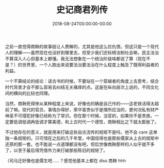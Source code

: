 ﻿---
title: 史记商君列传
tags: [阅读笔记]
date: 2018-08-24T00:00:00-00:00
---

之前一直觉得商鞅的故事挺让人费解的，尤其是他这么拉仇恨。但这只是一个现代人的理解——虽然现在也没好到哪里去，但至少我们还标榜法制社会嘛，民主法治不算深入人心但基本上都懂。我无法想象在一个统治阶级啥都说了算（现在不是？）的世界里，一个人跑出来说要法治要法治在什么程度上触及了既得利益者的利益。

一个不算结论的结论：读古书的时候，不要站在一个穿越者的角度上去思考，结合时代背景才会不那么容易去纠结无关痛痒的点。这是在纵向层次上说的，不同文化间的横向的比较也同理。

<!--truncate-->

当然，商鞅死得惨从某种程度上来说，好像也的确是自己作的——这老铁活得太超前了嘛。现代的官员，事情办得好，荣华富贵似乎是理所应当的，更何况私有财产神圣不可侵犯好像已经称为了常识。但在那个时候，当官的，如果你不是贵族，一定要低调低调再低调才算美德，和上古时代一个德性，商鞅相比之下就太膨胀了。

不过他存在的意义，就是用来打破这些自古流传的规矩不是吗，他不会 care 这单独一条规矩的。只可惜在之后的几千年里，中国信得也是那些儒家从上古的规矩中还原的那一套。也不能说一点道理都没有吧，但后世像商鞅那样的人似乎就不多了，以至于最后得凭借外力来打破那些陈旧的规矩了。

（司马迁好像也是儒生吧……？感觉他基本上都在 diss 商鞅 hhh
